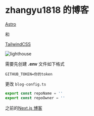 # zhangyu1818 的博客

[Astro](https://github.com/withastro/astro)

和

[TailwindCSS](https://github.com/tailwindlabs/tailwindcss)

![lighthouse](https://raw.githubusercontent.com/zhangyu1818/blog/files/files/lighthouse1.png)

需要先创建 **.env** 文件如下格式

```
GITHUB_TOKEN=你的token
```

更改 `blog-config.ts`

```js
export const repoName = ''
export const repoOwner = ''
```

之前的[Next.js 博客](https://github.com/zhangyu1818/blog/tree/nextjs)
